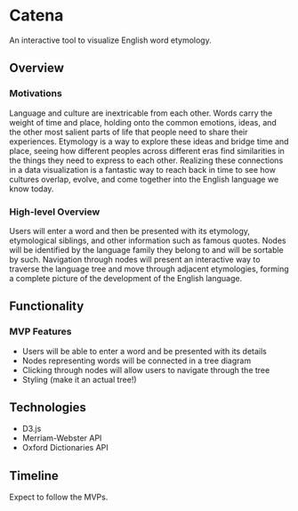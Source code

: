 # Catena

An interactive tool to visualize English word etymology.

## Overview

### Motivations

Language and culture are inextricable from each other. Words carry the weight of time and place, holding onto the common emotions, ideas, and the other most salient parts of life that people need to share their experiences. Etymology is a way to explore these ideas and bridge time and place, seeing how different peoples across different eras find similarities in the things they need to express to each other. Realizing these connections in a data visualization is a fantastic way to reach back in time to see how cultures overlap, evolve, and come together into the English language we know today.

### High-level Overview

Users will enter a word and then be presented with its etymology, etymological siblings, and other information such as famous quotes. Nodes will be identified by the language family they belong to and will be sortable by such. Navigation through nodes will present an interactive way to traverse the language tree and move through adjacent etymologies, forming a complete picture of the development of the English language.

## Functionality

### MVP Features
 
* Users will be able to enter a word and be presented with its details
* Nodes representing words will be connected in a tree diagram
* Clicking through nodes will allow users to navigate through the tree
* Styling (make it an actual tree!)

## Technologies

* D3.js
* Merriam-Webster API
* Oxford Dictionaries API

## Timeline

Expect to follow the MVPs.
